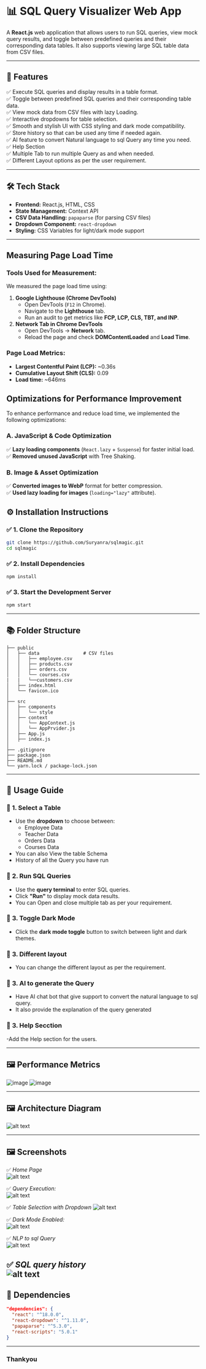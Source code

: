 # 📊 SQL Query Visualizer Web App

A **React.js** web application that allows users to run SQL queries, view mock query results, and toggle between predefined queries and their corresponding data tables. It also supports viewing large SQL table data from CSV files.

---

## 🚀 **Features**

✅ Execute SQL queries and display results in a table format.  
✅ Toggle between predefined SQL queries and their corresponding table data.  
✅ View mock data from CSV files with lazy Loading.<br>
✅ Interactive dropdowns for table selection.<br>
✅ Smooth and stylish UI with CSS styling and dark mode compatibility.<br>
✅ Store history so that can be used any time if needed again.<br>
✅ AI feature to convert Natural language to sql Query any time you need.<br>
✅ Help Section<br>
✅ Multiple Tab to run multiple Query as and when needed.<br>
✅ Different Layout options as per the user requirement.<br>


---

## 🛠️ **Tech Stack**

- **Frontend:** React.js, HTML, CSS  
- **State Management:** Context API  
- **CSV Data Handling:** `papaparse` (for parsing CSV files)  
- **Dropdown Component:** `react-dropdown`  
- **Styling:** CSS Variables for light/dark mode support  

---


## **Measuring Page Load Time**  
### **Tools Used for Measurement:**  
We measured the page load time using:  
1. **Google Lighthouse (Chrome DevTools)**  
   - Open DevTools (`F12` in Chrome).  
   - Navigate to the **Lighthouse** tab.  
   - Run an audit to get metrics like **FCP, LCP, CLS, TBT, and INP**.  
2. **Network Tab in Chrome DevTools**  
   - Open DevTools → **Network** tab.  
   - Reload the page and check **DOMContentLoaded** and **Load Time**.  



### **Page Load Metrics:**  
- **Largest Contentful Paint (LCP):** ~0.36s  
- **Cumulative Layout Shift (CLS):** 0.09 
- **Load time:** ~646ms  

## **Optimizations for Performance Improvement**  
To enhance performance and reduce load time, we implemented the following optimizations:  

### **A. JavaScript & Code Optimization**   
✅ **Lazy loading components** (`React.lazy` + `Suspense`) for faster initial load.  
✅ **Removed unused JavaScript** with Tree Shaking.  

### **B. Image & Asset Optimization**  
✅ **Converted images to WebP** format for better compression.  
✅ **Used lazy loading for images** (`loading="lazy"` attribute).  





## ⚙️ **Installation Instructions**

### ✅ 1. Clone the Repository
```bash
git clone https://github.com/Suryanra/sqlmagic.git
cd sqlmagic
```

### ✅ 2. Install Dependencies
```bash
npm install
```

### ✅ 3. Start the Development Server
```bash
npm start
```

---

## 📚 **Folder Structure**
```plaintext
├── public                 
│   ├── data                # CSV files
│   │   ├── employee.csv
│   │   ├── products.csv
│   │   ├── orders.csv
│   │   └── courses.csv
|   |   └──customers.csv
│   ├── index.html
│   └── favicon.ico
│
├── src                    
│   ├── components   
│   │   └── style      
│   ├── context            
│   │   └── AppContext.js
│   │   └── AppPrvider.js
│   ├── App.js             
│   ├── index.js           
│
├── .gitignore             
├── package.json           
├── README.md              
└── yarn.lock / package-lock.json
```

---

## 🌟 **Usage Guide**

### 🎯 **1. Select a Table**
- Use the **dropdown** to choose between:
  - Employee Data
  - Teacher Data
  - Orders Data
  - Courses Data
- You can also View the table Schema
- History of all the Query you have run

### 🎯 **2. Run SQL Queries**
- Use the **query terminal** to enter SQL queries.
- Click **"Run"** to display mock data results.
- You can Open and close multiple tab as per your requirement.

### 🎯 **3. Toggle Dark Mode**
- Click the **dark mode toggle** button to switch between light and dark themes.


### 🎯 **3. Different layout**
- You can change the different layout as per the requirement.


### 🎯 **3. AI to generate the Query**
- Have AI chat bot that give support to convert the natural language to sql query.
- It also provide the explanation of the query generated


### 🎯 **3. Help Secction**
-Add the Help section for the users.


---
## 🖼️ **Performance Metrics**

![image](https://github.com/user-attachments/assets/ac40fc87-c262-473a-8807-6a581d00f166)
![image](https://github.com/user-attachments/assets/e61513f3-3ecc-4287-a981-89e01a01f54a)





---
## 🖼️ **Architecture Diagram**

![alt text](image-6.png)

---

## 🖼️ **Screenshots**

✅ *Home Page*  
![alt text](image.png)

✅ *Query Execution:*  
![alt text](image-1.png)

✅ *Table Selection with Dropdown* 
![alt text](image-2.png)

✅ *Dark Mode Enabled:*  
![alt text](image-3.png)

✅ *NLP to sql Query*  
![alt text](image-4.png)


✅ *SQL query history*  
![alt text](image-5.png)
---

## 🛀 **Dependencies**

```json
"dependencies": {
  "react": "^18.0.0",
  "react-dropdown": "^1.11.0",
  "papaparse": "^5.3.0",
  "react-scripts": "5.0.1"
}
```

---

### Thankyou 
